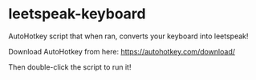 # leetspeak-keyboard
AutoHotkey script that when ran, converts your keyboard into leetspeak!

Download AutoHotkey from here: https://autohotkey.com/download/

Then double-click the script to run it!
